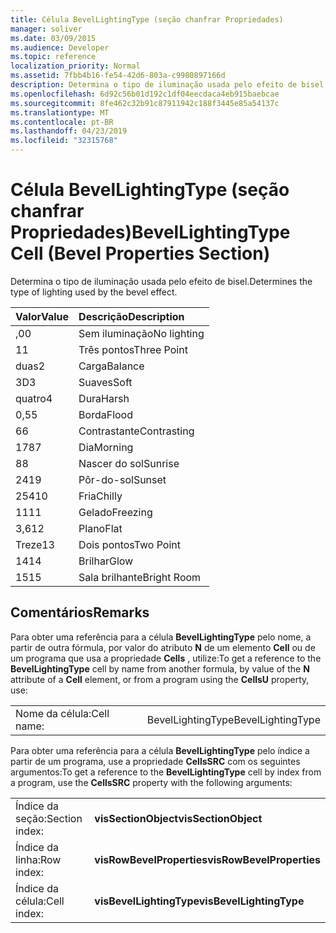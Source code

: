 ```yaml
---
title: Célula BevelLightingType (seção chanfrar Propriedades)
manager: soliver
ms.date: 03/09/2015
ms.audience: Developer
ms.topic: reference
localization_priority: Normal
ms.assetid: 7fbb4b16-fe54-42d6-803a-c9980897166d
description: Determina o tipo de iluminação usada pelo efeito de bisel.
ms.openlocfilehash: 6d92c56b01d192c1df04eecdaca4eb915baebcae
ms.sourcegitcommit: 8fe462c32b91c87911942c188f3445e85a54137c
ms.translationtype: MT
ms.contentlocale: pt-BR
ms.lasthandoff: 04/23/2019
ms.locfileid: "32315768"
---
```

# <a name="bevellightingtype-cell-bevel-properties-section"></a><span data-ttu-id="d8f39-103">Célula BevelLightingType (seção chanfrar Propriedades)</span><span class="sxs-lookup"><span data-stu-id="d8f39-103">BevelLightingType Cell (Bevel Properties Section)</span></span>

<span data-ttu-id="d8f39-104">Determina o tipo de iluminação usada pelo efeito de bisel.</span><span class="sxs-lookup"><span data-stu-id="d8f39-104">Determines the type of lighting used by the bevel effect.</span></span>
  
|<span data-ttu-id="d8f39-105">**Valor**</span><span class="sxs-lookup"><span data-stu-id="d8f39-105">**Value**</span></span>|<span data-ttu-id="d8f39-106">**Descrição**</span><span class="sxs-lookup"><span data-stu-id="d8f39-106">**Description**</span></span>|
|:-----|:-----|
|<span data-ttu-id="d8f39-107">,0</span><span class="sxs-lookup"><span data-stu-id="d8f39-107">0</span></span>  <br/> |<span data-ttu-id="d8f39-108">Sem iluminação</span><span class="sxs-lookup"><span data-stu-id="d8f39-108">No lighting</span></span>  <br/> |
|<span data-ttu-id="d8f39-109">1</span><span class="sxs-lookup"><span data-stu-id="d8f39-109">1</span></span>  <br/> |<span data-ttu-id="d8f39-110">Três pontos</span><span class="sxs-lookup"><span data-stu-id="d8f39-110">Three Point</span></span>  <br/> |
|<span data-ttu-id="d8f39-111">duas</span><span class="sxs-lookup"><span data-stu-id="d8f39-111">2</span></span>  <br/> |<span data-ttu-id="d8f39-112">Carga</span><span class="sxs-lookup"><span data-stu-id="d8f39-112">Balance</span></span>  <br/> |
|<span data-ttu-id="d8f39-113">3D</span><span class="sxs-lookup"><span data-stu-id="d8f39-113">3</span></span>  <br/> |<span data-ttu-id="d8f39-114">Suaves</span><span class="sxs-lookup"><span data-stu-id="d8f39-114">Soft</span></span>  <br/> |
|<span data-ttu-id="d8f39-115">quatro</span><span class="sxs-lookup"><span data-stu-id="d8f39-115">4</span></span>  <br/> |<span data-ttu-id="d8f39-116">Dura</span><span class="sxs-lookup"><span data-stu-id="d8f39-116">Harsh</span></span>  <br/> |
|<span data-ttu-id="d8f39-117">0,5</span><span class="sxs-lookup"><span data-stu-id="d8f39-117">5</span></span>  <br/> |<span data-ttu-id="d8f39-118">Borda</span><span class="sxs-lookup"><span data-stu-id="d8f39-118">Flood</span></span>  <br/> |
|<span data-ttu-id="d8f39-119">6</span><span class="sxs-lookup"><span data-stu-id="d8f39-119">6</span></span>  <br/> |<span data-ttu-id="d8f39-120">Contrastante</span><span class="sxs-lookup"><span data-stu-id="d8f39-120">Contrasting</span></span>  <br/> |
|<span data-ttu-id="d8f39-121">178</span><span class="sxs-lookup"><span data-stu-id="d8f39-121">7</span></span>  <br/> |<span data-ttu-id="d8f39-122">Dia</span><span class="sxs-lookup"><span data-stu-id="d8f39-122">Morning</span></span>  <br/> |
|<span data-ttu-id="d8f39-123">8</span><span class="sxs-lookup"><span data-stu-id="d8f39-123">8</span></span>  <br/> |<span data-ttu-id="d8f39-124">Nascer do sol</span><span class="sxs-lookup"><span data-stu-id="d8f39-124">Sunrise</span></span>  <br/> |
|<span data-ttu-id="d8f39-125">241</span><span class="sxs-lookup"><span data-stu-id="d8f39-125">9</span></span>  <br/> |<span data-ttu-id="d8f39-126">Pôr-do-sol</span><span class="sxs-lookup"><span data-stu-id="d8f39-126">Sunset</span></span>  <br/> |
|<span data-ttu-id="d8f39-127">254</span><span class="sxs-lookup"><span data-stu-id="d8f39-127">10</span></span>  <br/> |<span data-ttu-id="d8f39-128">Fria</span><span class="sxs-lookup"><span data-stu-id="d8f39-128">Chilly</span></span>  <br/> |
|<span data-ttu-id="d8f39-129">11</span><span class="sxs-lookup"><span data-stu-id="d8f39-129">11</span></span>  <br/> |<span data-ttu-id="d8f39-130">Gelado</span><span class="sxs-lookup"><span data-stu-id="d8f39-130">Freezing</span></span>  <br/> |
|<span data-ttu-id="d8f39-131">3,6</span><span class="sxs-lookup"><span data-stu-id="d8f39-131">12</span></span>  <br/> |<span data-ttu-id="d8f39-132">Plano</span><span class="sxs-lookup"><span data-stu-id="d8f39-132">Flat</span></span>  <br/> |
|<span data-ttu-id="d8f39-133">Treze</span><span class="sxs-lookup"><span data-stu-id="d8f39-133">13</span></span>  <br/> |<span data-ttu-id="d8f39-134">Dois pontos</span><span class="sxs-lookup"><span data-stu-id="d8f39-134">Two Point</span></span>  <br/> |
|<span data-ttu-id="d8f39-135">14</span><span class="sxs-lookup"><span data-stu-id="d8f39-135">14</span></span>  <br/> |<span data-ttu-id="d8f39-136">Brilhar</span><span class="sxs-lookup"><span data-stu-id="d8f39-136">Glow</span></span>  <br/> |
|<span data-ttu-id="d8f39-137">15</span><span class="sxs-lookup"><span data-stu-id="d8f39-137">15</span></span>  <br/> |<span data-ttu-id="d8f39-138">Sala brilhante</span><span class="sxs-lookup"><span data-stu-id="d8f39-138">Bright Room</span></span>  <br/> |
   
## <a name="remarks"></a><span data-ttu-id="d8f39-139">Comentários</span><span class="sxs-lookup"><span data-stu-id="d8f39-139">Remarks</span></span>

<span data-ttu-id="d8f39-140">Para obter uma referência para a célula **BevelLightingType** pelo nome, a partir de outra fórmula, por valor do atributo **N** de um elemento **Cell** ou de um programa que usa a propriedade **Cells** , utilize:</span><span class="sxs-lookup"><span data-stu-id="d8f39-140">To get a reference to the **BevelLightingType** cell by name from another formula, by value of the **N** attribute of a **Cell** element, or from a program using the **CellsU** property, use:</span></span> 
  
|||
|:-----|:-----|
|<span data-ttu-id="d8f39-141">Nome da célula:</span><span class="sxs-lookup"><span data-stu-id="d8f39-141">Cell name:</span></span>  <br/> |<span data-ttu-id="d8f39-142">BevelLightingType</span><span class="sxs-lookup"><span data-stu-id="d8f39-142">BevelLightingType</span></span>  <br/> |
   
<span data-ttu-id="d8f39-143">Para obter uma referência para a célula **BevelLightingType** pelo índice a partir de um programa, use a propriedade **CellsSRC** com os seguintes argumentos:</span><span class="sxs-lookup"><span data-stu-id="d8f39-143">To get a reference to the **BevelLightingType** cell by index from a program, use the **CellsSRC** property with the following arguments:</span></span> 
  
|||
|:-----|:-----|
|<span data-ttu-id="d8f39-144">Índice da seção:</span><span class="sxs-lookup"><span data-stu-id="d8f39-144">Section index:</span></span>  <br/> |<span data-ttu-id="d8f39-145">**visSectionObject**</span><span class="sxs-lookup"><span data-stu-id="d8f39-145">**visSectionObject**</span></span> <br/> |
|<span data-ttu-id="d8f39-146">Índice da linha:</span><span class="sxs-lookup"><span data-stu-id="d8f39-146">Row index:</span></span>  <br/> |<span data-ttu-id="d8f39-147">**visRowBevelProperties**</span><span class="sxs-lookup"><span data-stu-id="d8f39-147">**visRowBevelProperties**</span></span> <br/> |
|<span data-ttu-id="d8f39-148">Índice da célula:</span><span class="sxs-lookup"><span data-stu-id="d8f39-148">Cell index:</span></span>  <br/> |<span data-ttu-id="d8f39-149">**visBevelLightingType**</span><span class="sxs-lookup"><span data-stu-id="d8f39-149">**visBevelLightingType**</span></span> <br/> |
   

